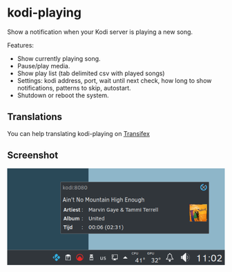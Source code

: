 # kodi-playing
Show a notification when your Kodi server is playing a new song.

Features:

* Show currently playing song.
* Pause/play media.
* Show play list (tab delimited csv with played songs)
* Settings: kodi address, port, wait until next check, how long to show notifications, patterns to skip, autostart.
* Shutdown or reboot the system.

## Translations
You can help translating kodi-playing on [Transifex](https://www.transifex.com/abalfoort/kodi-playing)

## Screenshot
![System Tray Screenshot](data/screenshot.png)
